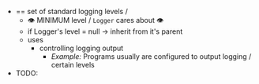 * == set of standard logging levels / 
  * 👁️ MINIMUM level / `Logger` cares about 👁️
  * if Logger's level = null -> inherit from it's parent
  * uses
    * controlling logging output
      * _Example:_ Programs usually are configured to output logging / certain levels
* TODO: